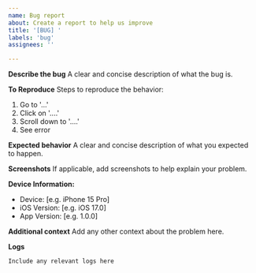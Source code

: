 ```yaml
---
name: Bug report
about: Create a report to help us improve
title: '[BUG] '
labels: 'bug'
assignees: ''

---
```


**Describe the bug**
A clear and concise description of what the bug is.

**To Reproduce**
Steps to reproduce the behavior:
1. Go to '...'
2. Click on '....'
3. Scroll down to '....'
4. See error

**Expected behavior**
A clear and concise description of what you expected to happen.

**Screenshots**
If applicable, add screenshots to help explain your problem.

**Device Information:**
 - Device: [e.g. iPhone 15 Pro]
 - iOS Version: [e.g. iOS 17.0]
 - App Version: [e.g. 1.0.0]

**Additional context**
Add any other context about the problem here.

**Logs**
```
Include any relevant logs here
```